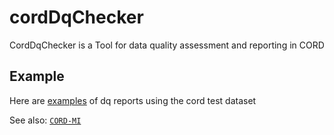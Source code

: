 # cordDqChecker
CordDqChecker is a Tool for data quality assessment and reporting in CORD

## Example

Here are [examples](https://github.com/KaisTahar/cordDqChecker/tree/master/Data/Export) of dq reports using the cord test dataset

See also: [`CORD-MI`](https://www.medizininformatik-initiative.de/de/CORD)
